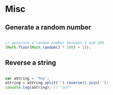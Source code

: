 # Misc

## Generate a random number
```javascript

// generate a random number between 1 and 200
(Math.floor(Math.random() * 200) + 1));

```

## Reverse a string
```javascript

var aString = 'foo';
aString = aString.split('').reverse().join('');
console.log(aString); // "oof"

```
